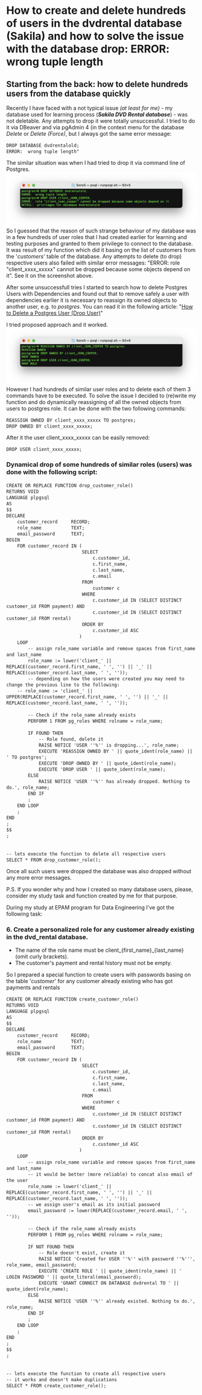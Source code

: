 # How to create and delete hundreds of users in the dvdrental database (Sakila) and how to solve the issue with the database drop: ERROR:  wrong tuple length
## Starting from the back: how to delete hundreds users from the database quickly
Recently I have faced with a not typical issue _(at least for me)_ - my database used for learning process (***Sakila DVD Rental database***) - was not deletable. Any attempts to drop it were totally unsuccessful. 
I tried to do it via DBeaver and via pgAdmin 4 (in the context menu for the database *Delete* or *Delete (Force)*, but I always got the same error message: 
```
DROP DATABASE dvdrentalold;
ERROR:  wrong tuple length"
```
The similar situation was when I had tried to drop it via command line of Postgres.
![Screenshot of an "ERROR: wrong tuple length" after the command DROP DATABASE dvdrental](/postgresql_drop_database_error_wrong_tuple_length.png)
So I guessed that the reason of such strange behaviour of my database was in a few hundreds of user roles that I had created earlier for learning and testing purposes and granted to them privilege to connect to the database. It was result of my function which did it basing on the list of customers from the '_customers_' table of the database.
Any attempts to delete (to drop) respective users also failed with similar error messages: "ERROR:  role "client_xxxx_xxxxx" cannot be dropped because some objects depend on it". See it on the screenshot above.

After some unsuccessfull tries I started to search how to delete Postgres Users with Dependencies and found out that to remove safely a user with dependencies earlier it is necessary to reassign its owned objects to another user, e.g. to *postgres*. You can read it in the following article: "[How to Delete a Postgres User (Drop User)](https://phoenixnap.com/kb/delete-postgres-user#delete-a-postgres-user-with-dependencies)"

I tried proposed approach and it worked.
![Screenshot of commands REASSIGN OWNED BY USER TO postgres, DROP OWNED BY USER, DROP USER](/postgresql_reassign_owned_by_user_drop_owned_by_user_drop_user.png)
However I had hundreds of similar user roles and to delete each of them 3 commands have to be executed.
To solve the issue I decided to (re)write my function and do dynamically reassigning of all the owned objects from users to postgres role.
It can be done with the two following commands:
```
REASSIGN OWNED BY client_xxxx_xxxxx TO postgres;
DROP OWNED BY client_xxxx_xxxxx;
```
After it the user client_xxxx_xxxxx can be easily removed:
```
DROP USER client_xxxx_xxxxx;
```

### Dynamical drop of some hundreds of similar roles (users) was done with the following script:
```
CREATE OR REPLACE FUNCTION drop_customer_role()
RETURNS VOID 
LANGUAGE plpgsql
AS
$$
DECLARE
    customer_record     RECORD;
    role_name           TEXT;
    email_password      TEXT;
BEGIN
    FOR customer_record IN (
                            SELECT 
                                c.customer_id,
                                c.first_name,
                                c.last_name,
                                c.email
                            FROM 
                                customer c
                            WHERE 
                                c.customer_id IN (SELECT DISTINCT customer_id FROM payment) AND
                                c.customer_id IN (SELECT DISTINCT customer_id FROM rental)
                            ORDER BY
                                c.customer_id ASC    
                           )
    LOOP
        -- assign role_name variable and remove spaces from first_name and last_name
        role_name := lower('client_' || REPLACE(customer_record.first_name, ' ', '') || '_' || REPLACE(customer_record.last_name, ' ', ''));
        -- depending on how the users were created you may need to change the previous line to the following:
	-- role_name := 'client_' || UPPER(REPLACE(customer_record.first_name, ' ', '') || '_' || REPLACE(customer_record.last_name, ' ', ''));
    
        -- Check if the role_name already exists
        PERFORM 1 FROM pg_roles WHERE rolname = role_name;
        
        IF FOUND THEN
            -- Role found, delete it
            RAISE NOTICE 'USER ''%'' is dropping...', role_name;
            EXECUTE 'REASSIGN OWNED BY ' || quote_ident(role_name) || ' TO postgres';
            EXECUTE 'DROP OWNED BY ' || quote_ident(role_name);
            EXECUTE 'DROP USER ' || quote_ident(role_name);
        ELSE
            RAISE NOTICE 'USER ''%'' has already dropped. Nothing to do.', role_name;
        END IF
        ;
    END LOOP
    ;
END
;
$$
;


-- lets execute the function to delete all respective users
SELECT * FROM drop_customer_role();
```
Once all such users were dropped the database was also dropped without any more error messages.

P.S. If you wonder why and how I created so many database users, please, consider my study task and function created by me for that purpose.

During my study at EPAM program for Data Engineering I've got the following task:

### 6. Create a personalized role for any customer already existing in the dvd_rental database. 
* The name of the role name must be client_{first_name}_{last_name} (omit curly brackets).
* The customer's payment and rental history must not be empty.

So I prepared a special function to create users with passwords basing on the table '_customer_' for any customer already existing who has got payments and rentals
```
CREATE OR REPLACE FUNCTION create_customer_role()
RETURNS VOID 
LANGUAGE plpgsql
AS
$$
DECLARE
    customer_record     RECORD;
    role_name           TEXT;
    email_password      TEXT;
BEGIN
    FOR customer_record IN (
                            SELECT 
                                c.customer_id,
                                c.first_name,
                                c.last_name,
                                c.email
                            FROM 
                                customer c
                            WHERE 
                                c.customer_id IN (SELECT DISTINCT customer_id FROM payment) AND
                                c.customer_id IN (SELECT DISTINCT customer_id FROM rental)
                            ORDER BY
                                c.customer_id ASC    
                           )
    LOOP
        -- assign role_name variable and remove spaces from first_name and last_name
        -- it would be better (more reliable) to concat also email of the user
        role_name := lower('client_' || REPLACE(customer_record.first_name, ' ', '') || '_' || REPLACE(customer_record.last_name, ' ', ''));
        -- we assign user's email as its initial password
        email_password := lower(REPLACE(customer_record.email, ' ', ''));
    
        -- Check if the role_name already exists
        PERFORM 1 FROM pg_roles WHERE rolname = role_name;
        
        IF NOT FOUND THEN
            -- Role doesn't exist, create it
            RAISE NOTICE 'Created for USER ''%'' with password ''%''', role_name, email_password;
            EXECUTE 'CREATE ROLE ' || quote_ident(role_name) || ' LOGIN PASSWORD ' || quote_literal(email_password);
            EXECUTE 'GRANT CONNECT ON DATABASE dvdrental TO ' || quote_ident(role_name);
        ELSE
            RAISE NOTICE 'USER ''%'' already existed. Nothing to do.', role_name;
        END IF
        ;
    END LOOP
    ;
END
;
$$
;


-- lets execute the function to create all respective users
-- it works and doesn't make duplications
SELECT * FROM create_customer_role();
```
